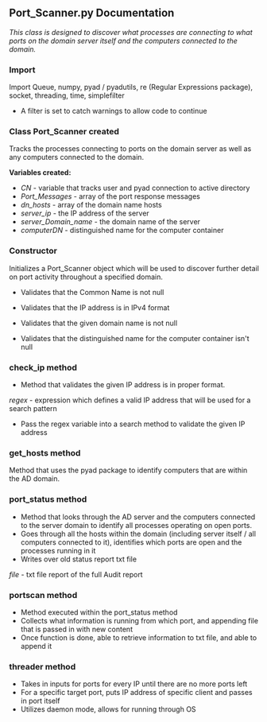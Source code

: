 ## Port_Scanner.py Documentation

_This class is designed to discover what processes are connecting to what ports on the domain server itself and the computers connected to the domain._

### Import
Import Queue, numpy, pyad / pyadutils, re (Regular Expressions package), socket, threading, time, simplefilter

* A filter is set to catch warnings to allow code to continue

### Class Port_Scanner created
Tracks the processes connecting to ports on the domain server as well as any computers connected to the domain.

**Variables created:**
* _CN_ - variable that tracks user and pyad connection to active directory
* _Port_Messages_ - array of the port response messages
* _dn_hosts_ - array of the domain name hosts
* _server_ip_ - the IP address of the server
* _server_Domain_name_ - the domain name of the server
* _computerDN_ - distinguished name for the computer container 

### Constructor 
Initializes a Port_Scanner object which will be used to discover further detail on port activity throughout a specified domain.

* Validates that the Common Name is not null

* Validates that the IP address is in IPv4 format

* Validates that the given domain name is not null

* Validates that the distinguished name for the computer container isn't null

### check_ip method 
* Method that validates the given IP address is in proper format.

_regex_ - expression which defines a valid IP address that will be used for a search pattern

* Pass the regex variable into a search method to validate the given IP address

### get_hosts method
Method that uses the pyad package to identify computers that are within the AD domain.

### port_status method
* Method that looks through the AD server and the computers connected to the server domain to identify all processes operating on open ports.
* Goes through all the hosts within the domain (including server itself / all computers connected to it), identifies which ports are open and the processes running in it
* Writes over old status report txt file

_file_ - txt file report of the full Audit report

### portscan method
* Method executed within the port_status method 
* Collects what information is running from which port, and appending file that is passed in with new content 
* Once function is done, able to retrieve information to txt file, and able to append it 

### threader method
* Takes in inputs for ports for every IP until there are no more ports left
* For a specific target port, puts IP address of specific client and passes in port itself 
* Utilizes daemon mode, allows for running through OS 




